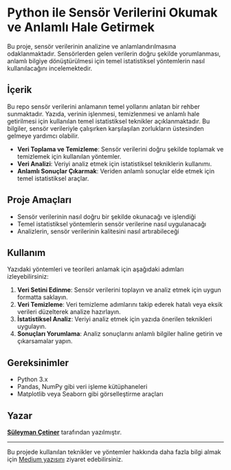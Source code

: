 # Python ile Sensör Verilerini Okumak ve Anlamlı Hale Getirmek

Bu proje, sensör verilerinin analizine ve anlamlandırılmasına odaklanmaktadır. Sensörlerden gelen verilerin doğru şekilde yorumlanması, anlamlı bilgiye dönüştürülmesi için temel istatistiksel yöntemlerin nasıl kullanılacağını incelemektedir.

## İçerik

Bu repo sensör verilerini anlamanın temel yollarını anlatan bir rehber sunmaktadır. Yazıda, verinin işlenmesi, temizlenmesi ve anlamlı hale getirilmesi için kullanılan temel istatistiksel teknikler açıklanmaktadır. Bu bilgiler, sensör verileriyle çalışırken karşılaşılan zorlukların üstesinden gelmeye yardımcı olabilir.

- **Veri Toplama ve Temizleme**: Sensör verilerini doğru şekilde toplamak ve temizlemek için kullanılan yöntemler.
- **Veri Analizi**: Veriyi analiz etmek için istatistiksel tekniklerin kullanımı.
- **Anlamlı Sonuçlar Çıkarmak**: Veriden anlamlı sonuçlar elde etmek için temel istatistiksel araçlar.

## Proje Amaçları

- Sensör verilerinin nasıl doğru bir şekilde okunacağı ve işlendiği
- Temel istatistiksel yöntemlerin sensör verilerine nasıl uygulanacağı
- Analizlerin, sensör verilerinin kalitesini nasıl artırabileceği

## Kullanım

Yazıdaki yöntemleri ve teorileri anlamak için aşağıdaki adımları izleyebilirsiniz:

1. **Veri Setini Edinme**: Sensör verilerini toplayın ve analiz etmek için uygun formatta saklayın.
2. **Veri Temizleme**: Veri temizleme adımlarını takip ederek hatalı veya eksik verileri düzelterek analize hazırlayın.
3. **İstatistiksel Analiz**: Veriyi analiz etmek için yazıda önerilen teknikleri uygulayın.
4. **Sonuçları Yorumlama**: Analiz sonuçlarını anlamlı bilgiler haline getirin ve çıkarsamalar yapın.

## Gereksinimler

- Python 3.x
- Pandas, NumPy gibi veri işleme kütüphaneleri
- Matplotlib veya Seaborn gibi görselleştirme araçları

## Yazar

[**Süleyman Çetiner**](https://medium.com/@suleymancetiner81) tarafından yazılmıştır.

---

Bu projede kullanılan teknikler ve yöntemler hakkında daha fazla bilgi almak için [Medium yazısını](https://medium.com/@suleymancetiner81/veri-analizinde-temel-i%CC%87statistiklerin-g%C3%BCc%C3%BC-sens%C3%B6r-verilerini-anlamak-82b6abc10129) ziyaret edebilirsiniz.

